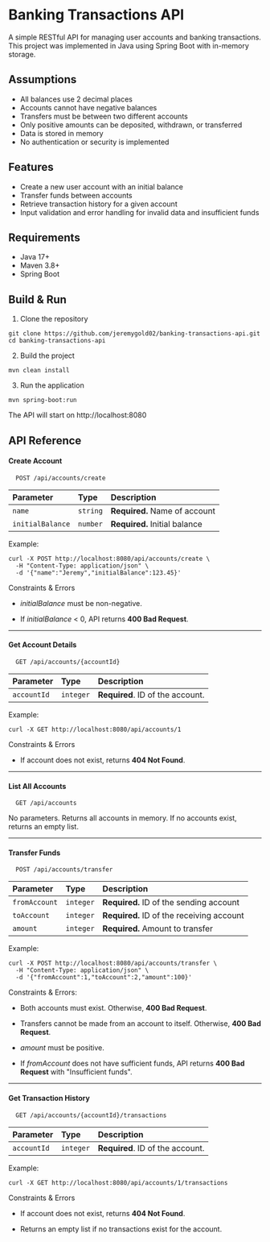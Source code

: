 # Banking Transactions API
A simple RESTful API for managing user accounts and banking transactions. This project was implemented in Java using Spring Boot with in-memory storage.

## Assumptions
- All balances use 2 decimal places
- Accounts cannot have negative balances
- Transfers must be between two different accounts
- Only positive amounts can be deposited, withdrawn, or transferred
- Data is stored in memory
- No authentication or security is implemented

## Features
- Create a new user account with an initial balance
- Transfer funds between accounts
- Retrieve transaction history for a given account
- Input validation and error handling for invalid data and insufficient funds

## Requirements
- Java 17+
- Maven 3.8+
- Spring Boot


## Build & Run
1. Clone the repository

```
git clone https://github.com/jeremygold02/banking-transactions-api.git
cd banking-transactions-api
```

2. Build the project
```
mvn clean install
```

3. Run the application
```
mvn spring-boot:run
```

The API will start on http://localhost:8080


## API Reference

#### Create Account

```
  POST /api/accounts/create
```

| Parameter | Type     | Description                |
| :-------- | :------- | :------------------------- |
| `name` | `string` | **Required.** Name of account |
| `initialBalance` | `number` | **Required.** Initial balance |

Example:
```
curl -X POST http://localhost:8080/api/accounts/create \
  -H "Content-Type: application/json" \
  -d '{"name":"Jeremy","initialBalance":123.45}'
```

Constraints & Errors

- *initialBalance* must be non-negative.

- If *initialBalance* < 0, API returns **400 Bad Request**.

---

#### Get Account Details

```
  GET /api/accounts/{accountId}
```

| Parameter | Type     | Description                       |
| :-------- | :------- | :-------------------------------- |
| `accountId`      | `integer` | **Required**. ID of the account. |

Example:
```
curl -X GET http://localhost:8080/api/accounts/1
```

Constraints & Errors

- If account does not exist, returns **404 Not Found**.

---

#### List All Accounts

```
  GET /api/accounts
```

No parameters. Returns all accounts in memory. If no accounts exist, returns an empty list.

---

#### Transfer Funds

```
  POST /api/accounts/transfer
```

| Parameter | Type     | Description                |
| :-------- | :------- | :------------------------- |
| `fromAccount` | `integer` | **Required.** ID of the sending account |
| `toAccount` | `integer` | **Required.** ID of the receiving account |
| `amount` | `integer` | **Required.** Amount to transfer |

Example:
```
curl -X POST http://localhost:8080/api/accounts/transfer \
  -H "Content-Type: application/json" \
  -d '{"fromAccount":1,"toAccount":2,"amount":100}'
```

Constraints & Errors:

- Both accounts must exist. Otherwise, **400 Bad Request**.

- Transfers cannot be made from an account to itself. Otherwise, **400 Bad Request**.

- *amount* must be positive.

- If *fromAccount* does not have sufficient funds, API returns **400 Bad Request** with "Insufficient funds".

---

#### Get Transaction History

```
  GET /api/accounts/{accountId}/transactions
```

| Parameter | Type     | Description                       |
| :-------- | :------- | :-------------------------------- |
| `accountId`      | `integer` | **Required**. ID of the account. |

Example:
```
curl -X GET http://localhost:8080/api/accounts/1/transactions
```

Constraints & Errors

- If account does not exist, returns **404 Not Found**.

- Returns an empty list if no transactions exist for the account.